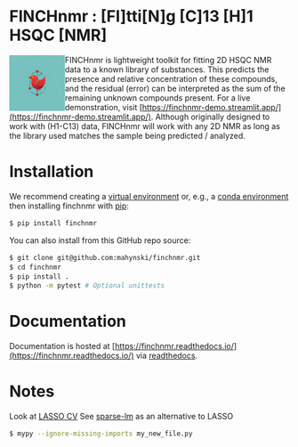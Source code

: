 FINCHnmr : [FI]tti[N]g [C]13 [H]1 HSQC [NMR]
===

<img src="docs/_static/logo_small.png" height="100" align="left" />

FINCHnmr is lightweight toolkit for fitting 2D HSQC NMR data to a known library of substances.  This predicts the presence and relative concentration of these compounds, and the residual (error) can be interpreted as the sum of the remaining unknown compounds present.  For a live demonstration, visit [https://finchnmr-demo.streamlit.app/](https://finchnmr-demo.streamlit.app/).
Although originally designed to work with (H1-C13) data, FINCHnmr will work with any 2D NMR as long as the library used matches the sample being predicted / analyzed.
<br/>

Installation
===

We recommend creating a [virtual environment](https://docs.python.org/3/library/venv.html) or, e.g., a [conda environment](https://docs.conda.io/projects/conda/en/latest/user-guide/tasks/manage-environments.html) then installing finchnmr with [pip](https://pip.pypa.io/en/stable/):

~~~bash
$ pip install finchnmr
~~~

You can also install from this GitHub repo source:

~~~bash
$ git clone git@github.com:mahynski/finchnmr.git
$ cd finchnmr
$ pip install .
$ python -m pytest # Optional unittests
~~~

Documentation
===

Documentation is hosted at [https://finchnmr.readthedocs.io/](https://finchnmr.readthedocs.io/) via [readthedocs](https://about.readthedocs.com/).

Notes
===

Look at [LASSO CV](https://scikit-learn.org/1.5/modules/generated/sklearn.linear_model.LassoCV.html)
See [sparse-lm](https://cedergrouphub.github.io/sparse-lm/) as an alternative to LASSO

~~~bash
$ mypy --ignore-missing-imports my_new_file.py
~~~
